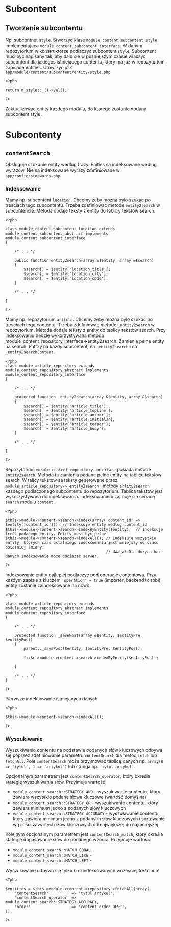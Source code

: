 Subcontent
==========

Tworzenie subcontentu
---------------------

Np. subcontnet `style`. 
Stworzyc klase `module_content_subcontent_style` implementujaca `module_content_subcontent_interface`. 
W danym repozytorium w konstruktorze podlaczyc subcontent `style`.
Subcontent musi byc napisany tak, aby dalo sie w pozniejszym czasie wlaczyc subcontent dla jakiegos istniejacego contentu, ktory ma juz w repozytorium zapisane entities.
Utowrzyc plik `app/module/content/subcontent/entity/style.php`

```
<?php

return m_style::_()->val();

?>
```

Zaktualizowac entity kazdego modulu, do ktorego zostanie dodany subcontent style.


Subcontenty
===========

`contentSearch`
---------------

Obsluguje szukanie entity wedlug frazy.
Enities sa indeksowane wedlug wyrazow.
Nie są indeksowane wyrazy zdefiniowane w `app/config/stopwords.php`.

### Indeksowanie

Mamy np. subcontent `location`. 
Chcemy zeby mozna bylo szukac po tresciach tego subcontentu. 
Trzeba zdefiniowac metode `entity2search` w subcontencie. 
Metoda dodaje teksty z entity do tablicy tekstow search.

```
<?php

class module_content_subcontent_location extends module_content_subcontent_abstract implements module_content_subcontent_interface
{

    /* ... */
    
    public function entity2search(array &$entity, array &$search)
    {
        $search[] = $entity['location_title'];
        $search[] = $entity['location_city'];
        $search[] = $entity['location_code'];
    }
    
    /* ... */
    
}

?>
```

Mamy np. repozytorium `article`. 
Chcemy zeby mozna bylo szukac po tresciach tego contentu. 
Trzeba zdefiniowac metode `_entity2search` w repozytorium. 
Metoda dodaje teksty z entity do tablicy tekstow search.
Przy indeksowaniu bedzie wykorzystywana metoda module_content_repository_interface->entity2search.
Zamienia pelne entity na search.
Patrzy na kazdy subcontent, na `_entity2search` i na `_entity2searchContent`.

```
<?php
class module_article_repository extends module_content_repository_abstract implements module_content_repository_interface
{
    
    /* ... */
    
    protected function _entity2search(array &$entity, array &$search)
    {
        $search[] = $entity['article_title'];
        $search[] = $entity['article_topline'];
        $search[] = $entity['article_author'];
        $search[] = $entity['article_initials'];
        $search[] = $entity['article_teaser'];
        $search[] = $entity['article_body']; 
    }

    /* ... */
    
}

?>
```

Repozytorium `module_content_repository_interface` posiada metode `entity2search`. 
Metoda ta zamienia podane pelne entity na tablice tekstow search. 
W talicy tekstow sa teksty generowane przez `module_article_repository->_entity2search` i metody `entity2search` kazdego podlaczonego subcontentu do repozytorium.
Tablica tekstow jest wykorzystywana do indeksowania. 
Indeksowaniem zajmuje sie service `search` modulu `content`.

```
<?php

$this->module->content->search->index(array('content_id' => $entity['content_id'])); // Indeksuje entity wedlug content_id
$this->module->content->search->indexByEntity($entity);  // Indeksuje treść podanego entity. Entity musi byc pelne!
$this->module->content->search->indexAll(); // Indeksuje wszystkie entity, których czas ostatniego indeksowania jest mniejszy od czasu ostatniej zmiany.
                                            // Uwaga! Dla duzych baz danych indeksowanie moze obciazac serwer.

?>
```

Indeksowanie entity najlepiej podlaczyc pod operacje contentowa. 
Przy kazdym zapisie z kluczem `'operation' = true` (importer, backend to robi), entity zostanie zaindeksowane na nowo.

```
<?php

class module_article_repository extends module_content_repository_abstract implements module_content_repository_interface
{
    
    /* ... */
    
    protected function _savePost(array &$entity, $entityPre, $entityPost)
    {
        parent::_savePost($entity, $entityPre, $entityPost);

        f::$c->module->content->search->indexByEntity($entityPost);
        
    }
    
    /* ... */
}

?>
```

Pierwsze indeksowanie istniejących danych

```
<?php

$this->module->content->search->indexAll();

?>
```

### Wyszukiwanie

Wyszukiwanie contentu na podstawie podanych słów kluczowych odbywa się poprzez zdefiniowanie parametru `contentSearch` dla metod `fetch` lub `fetchAll`. Pole `contentSearch` 
może przyjmować tablicę danych np. `array(0 => 'tytul', 1 => 'artykul')` lub stringa np. `'tytul artykul'`.

Opcjonalnym parametrem jest `contentSearch_operator`, który określa stategię wyszukiwania słów. Przyjmuje wartość:
- `module_content_search::STRATEGY_AND` - wyszukiwanie contentu, który zawiera wszystkie podane słowa kluczowe (wartość domyślna)
- `module_content_search::STRATEGY_OR` - wyszukiwanie contentu, który zawiera minimum jedno z podanych słów kluczowych
- `module_content_search::STRATEGY_ACCURACY` - wyszukiwanie contentu, który zawiera minimum jedno z podanych słów kluczowych i sortowanie wg ilości zawartych słów kluczowych 
od największej do najmniejszej

Kolejnym opcjonalnym parametrem jest `contentSearch_match`, który określa stategię dopasowanie słów do podanego wzorca. Przyjmuje wartość:
- `module_content_search::MATCH_EQUAL` - 
- `module_content_search::MATCH_LIKE` - 
- `module_content_search::MATCH_LEFT` - 

Wyszukiwanie odbywa się tylko na zindeksowanych wcześniej treściach!

```
<?php

$entities = $this->module->content->repository->fetchAll(array(
    'contentSearch'          => 'tytul artykul',
    'contentSearch_operator' => module_content_search::STRATEGY_ACCURACY,
    'order'                  => 'content_order DESC',
));

?>
```
